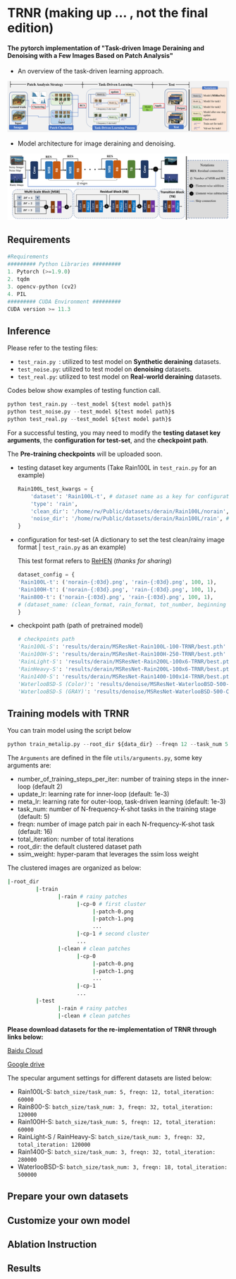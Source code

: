 # TRNR (making up ... , not the final edition)
#### The pytorch implementation of "Task-driven Image Deraining and Denoising with a Few Images Based on Patch Analysis"

* An overview of the task-driven learning approach.

![img](resources/TRNR.png)

* Model architecture for image deraining and denoising. 

![img](resources/net.png)

## Requirements

```python
#Requirements
######### Python Libraries #########
1. Pytorch (>=1.9.0)
2. tqdm
3. opencv-python (cv2)
4. PIL
######### CUDA Environment #########
CUDA version >= 11.3
```

## Inference

Please refer to the testing files:

- `test_rain.py `: utilized to test model on **Synthetic deraining**  datasets.
- `test_noise.py`: utilized to test model on **denoising** datasets.
- `test_real.py`: utilized to test model on **Real-world deraining** datasets.

Codes below show examples of testing function call.

```python
python test_rain.py --test_model ${test model path}$
python test_noise.py --test_model ${test model path}$
python test_real.py --test_model ${test model path}$
```

For a successful testing, you may need to modify the **testing dataset key arguments**, the **configuration for test-set**, and the **checkpoint path**. 

The **Pre-training checkpoints** will be uploaded soon.

- testing dataset key arguments (Take Rain100L in `test_rain.py` for an example)

  ```python
  Rain100L_test_kwargs = {
      'dataset': 'Rain100L-t', # dataset name as a key for configuration 
      'type': 'rain', 
      'clean_dir': '/home/rw/Public/datasets/derain/Rain100L/norain', # ground truth folder
      'noise_dir': '/home/rw/Public/datasets/derain/Rain100L/rain', # rainy image folder
  }
  ```

- configuration for test-set (A dictionary to set the test clean/rainy image format | `test_rain.py` as an example)

  This test format refers to [ReHEN](https://github.com/nnUyi/ReHEN) (*thanks for sharing*)

  ```python
  dataset_config = {
  'Rain100L-t': ('norain-{:03d}.png', 'rain-{:03d}.png', 100, 1),
  'Rain100H-t': ('norain-{:03d}.png', 'rain-{:03d}.png', 100, 1),
  'Rain800-t': ('norain-{:03d}.png', 'rain-{:03d}.png', 100, 1),
  # (dataset_name: (clean_format, rain_format, tot_number, beginning index))
  }
  ```

- checkpoint path (path of pretrained model)

  ```python
  # checkpoints path 
  'Rain100L-S': 'results/derain/MSResNet-Rain100L-100-TRNR/best.pth'
  'Rain100H-S': 'results/derain/MSResNet-Rain100H-250-TRNR/best.pth'
  'RainLight-S': 'results/derain/MSResNet-Rain200L-100x6-TRNR/best.pth'
  'RainHeavy-S': 'results/derain/MSResNet-Rain200L-100x6-TRNR/best.pth'
  'Rain1400-S': 'results/derain/MSResNet-Rain1400-100x14-TRNR/best.pth'
  'WaterlooBSD-S (Color)': 'results/denoise/MSResNet-WaterlooBSD-500-Color-TRNR/best.pth'
  'WaterlooBSD-S (GRAY)': 'results/denoise/MSResNet-WaterlooBSD-500-Color-TRNR/best.pth'
  ```

## Training models with TRNR

You can train model using the script below

```python
python train_metalip.py --root_dir ${data_dir} --freqn 12 --task_num 5 --meta_lr 0.001 --update_lr 0.001 --number_of_training_steps_per_iter 2 --batch_size 5 --ssim_weight 5.0 --total_iteration 60000 --channel_weight 0.0 
```

The `Arguments` are defined in the file `utils/arguments.py`, some key arguments are:

- number_of_training_steps_per_iter: number of training steps in the inner-loop (default 2)
-  update_lr: learning rate for inner-loop (default: 1e-3)
- meta_lr: learning rate for outer-loop, task-driven learning (default: 1e-3)
- task_num: number of N-frequency-K-shot tasks in the training stage (default: 5)
- freqn: number of image patch pair in each N-frequency-K-shot task (default: 16)
- total_iteration: number of total iterations
- root_dir: the default clustered dataset path
- ssim_weight: hyper-param that leverages the ssim loss weight

The clustered images are organized as below:

```bash
|-root_dir
         |-train
                |-rain # rainy patches
                      |-cp-0 # first cluster
                           |-patch-0.png
                           |-patch-1.png
                           ...
                      |-cp-1 # second cluster
                      ...
                |-clean # clean patches
                      |-cp-0
                           |-patch-0.png
                           |-patch-1.png
                           ...
                      |-cp-1
                      ...
         |-test
                |-rain # rainy patches
                |-clean # clean patches
```

**Please download datasets for the re-implementation of TRNR through links below:**

[Baidu Cloud](https://pan.baidu.com/s/1Izk3e8XThCE0wGJ_neCt3A?pwd=otjs)

[Google drive](https://drive.google.com/drive/folders/14qWdyxcbw7FMpWGWBQL5ubzgOIbGR7IP?usp=sharing)

The specular argument settings for different datasets are listed below:

- Rain100L-S: `batch_size/task_num: 5, freqn: 12, total_iteration: 60000`
- Rain800-S: `batch_size/task_num: 3, freqn: 32, total_iteration: 120000`
- Rain100H-S: `batch_size/task_num: 5, freqn: 12, total_iteration: 60000`
- RainLight-S / RainHeavy-S: `batch_size/task_num: 3, freqn: 32, total_iteration: 120000`
- Rain1400-S: `batch_size/task_num: 3, freqn: 32, total_iteration: 280000`
- WaterlooBSD-S: `batch_size/task_num: 3, freqn: 18, total_iteration: 500000`

## Prepare your own datasets

## Customize your own model

## Ablation Instruction

## Results



